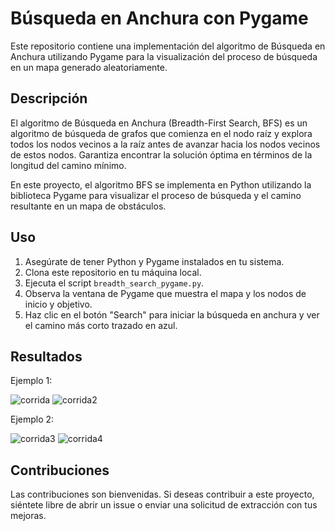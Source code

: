 # Búsqueda en Anchura con Pygame

Este repositorio contiene una implementación del algoritmo de Búsqueda en Anchura utilizando Pygame para la visualización del proceso de búsqueda en un mapa generado aleatoriamente.

## Descripción

El algoritmo de Búsqueda en Anchura (Breadth-First Search, BFS) es un algoritmo de búsqueda de grafos que comienza en el nodo raíz y explora todos los nodos vecinos a la raíz antes de avanzar hacia los nodos vecinos de estos nodos. Garantiza encontrar la solución óptima en términos de la longitud del camino mínimo.

En este proyecto, el algoritmo BFS se implementa en Python utilizando la biblioteca Pygame para visualizar el proceso de búsqueda y el camino resultante en un mapa de obstáculos.

## Uso

1. Asegúrate de tener Python y Pygame instalados en tu sistema.
2. Clona este repositorio en tu máquina local.
3. Ejecuta el script `breadth_search_pygame.py`.
4. Observa la ventana de Pygame que muestra el mapa y los nodos de inicio y objetivo.
5. Haz clic en el botón "Search" para iniciar la búsqueda en anchura y ver el camino más corto trazado en azul.

## Resultados

Ejemplo 1:

![corrida](https://github.com/LuisRosado/Busqueda-Amplitud/assets/140114139/ae235bd7-38d9-449c-b589-a31ca0aaf778)
![corrida2](https://github.com/LuisRosado/Busqueda-Amplitud/assets/140114139/4311a437-2495-465d-b85f-b269b462f087)

Ejemplo 2:

![corrida3](https://github.com/LuisRosado/Busqueda-Amplitud/assets/140114139/21696947-6f17-4996-bf02-38616ab1e63d)
![corrida4](https://github.com/LuisRosado/Busqueda-Amplitud/assets/140114139/4a57df1a-949e-402b-a5fe-b7e2e875fcfa)

## Contribuciones

Las contribuciones son bienvenidas. Si deseas contribuir a este proyecto, siéntete libre de abrir un issue o enviar una solicitud de extracción con tus mejoras.
